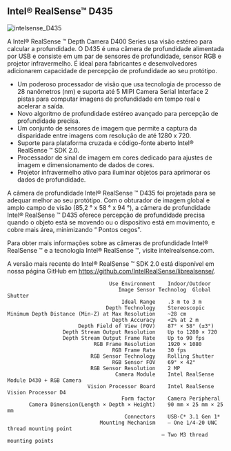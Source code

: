 ## Intel® RealSense™ D435

![intelsense_D435](../imgs/intelsense_D435.jpg)

A Intel® RealSense ™ Depth Camera D400 Series usa visão estéreo para calcular a profundidade. O D435 é uma câmera de profundidade alimentada por USB e consiste em um par de sensores de profundidade, sensor RGB e projetor infravermelho. É ideal para fabricantes e desenvolvedores adicionarem capacidade de percepção de profundidade ao seu protótipo.

- Um poderoso processador de visão que usa tecnologia de processo de 28 nanômetros (nm) e suporta até 5 MIPI Camera Serial Interface 2 pistas para computar imagens de profundidade em tempo real e acelerar a saída.
- Novo algoritmo de profundidade estéreo avançado para percepção de profundidade precisa.
- Um conjunto de sensores de imagem que permite a captura da disparidade entre imagens com resolução de até 1280 x 720.
- Suporte para plataforma cruzada e código-fonte aberto Intel® RealSense ™ SDK 2.0.
- Processador de sinal de imagem em cores dedicado para ajustes de imagem e dimensionamento de dados de cores.
- Projetor infravermelho ativo para iluminar objetos para aprimorar os dados de profundidade.

A câmera de profundidade Intel® RealSense ™ D435 foi projetada para se adequar melhor ao seu protótipo. Com o obturador de imagem global e amplo campo de visão (85,2 ° x 58 ° x 94 °), a câmera de profundidade Intel® RealSense ™ D435 oferece percepção de profundidade precisa quando o objeto está se movendo ou o dispositivo está em movimento, e cobre mais área, minimizando “ Pontos cegos".

Para obter mais informações sobre as câmeras de profundidade Intel® RealSense ™ e a tecnologia Intel® RealSense ™, visite intelrealsense.com.

A versão mais recente do Intel® RealSense ™ SDK 2.0 está disponível em nossa página GitHub em https://github.com/IntelRealSense/librealsense/.


                                     Use Environment	Indoor/Outdoor
                                        Image Sensor Technolog	Global Shutter
                                         Ideal Range	.3 m to 3 m
                                    Depth Technology	Stereoscopic
    Minimum Depth Distance (Min-Z) at Max Resolution	~28 cm
                                      Depth Accuracy	<2% at 2 m
                           Depth Field of View (FOV)	87° × 58° (±3°)
                      Depth Stream Output Resolution	Up to 1280 × 720
                      Depth Stream Output Frame Rate	Up to 90 fps
                                RGB Frame Resolution	1920 × 1080
                                      RGB Frame Rate	30 fps
                               RGB Sensor Technology	Rolling Shutter
                                      RGB Sensor FOV	69° × 42°
                               RGB Sensor Resolution	2 MP
                                       Camera Module	Intel RealSense Module D430 + RGB Camera
                              Vision Processor Board	Intel RealSense Vision Processor D4
                                         Form factor	Camera Peripheral
           Camera Dimension(Length × Depth × Height)	90 mm × 25 mm × 25 mm
                                          Connectors	USB-C* 3.1 Gen 1*
                                  Mounting Mechanism	– One 1/4‑20 UNC thread mounting point
                                                      – Two M3 thread mounting points
